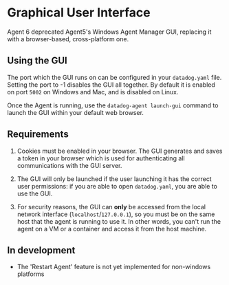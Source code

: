 # Graphical User Interface

Agent 6 deprecated Agent5's Windows Agent Manager GUI, replacing it with a
browser-based, cross-platform one.

## Using the GUI

The port which the GUI runs on can be configured in your `datadog.yaml` file.
Setting the port to -1 disables the GUI all together. By default it is enabled
on port `5002` on Windows and Mac, and is disabled on Linux.

Once the Agent is running, use the `datadog-agent launch-gui` command to launch
the GUI within your default web browser.

## Requirements

1. Cookies must be enabled in your browser. The GUI generates and saves a token
in your browser which is used for authenticating all communications with the GUI
server.

2. The GUI will only be launched if the user launching it has the correct user
permissions: if you are able to open `datadog.yaml`, you are able to use the GUI.

3. For security reasons, the GUI can **only** be accessed from the local network
interface (```localhost```/```127.0.0.1```), so you must be on the same host that
the agent is running to use it. In other words, you can't run the agent on a VM
or a container and access it from the host machine.

## In development
- The 'Restart Agent' feature is not yet implemented for non-windows platforms

